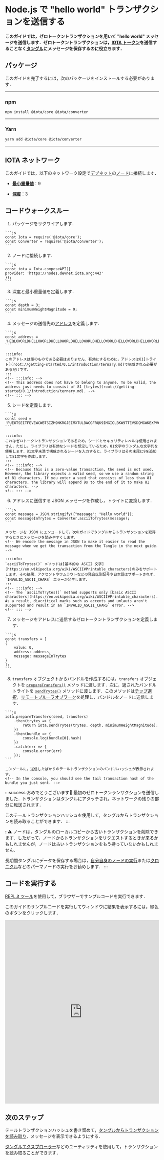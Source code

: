 # Node.js で "hello world" トランザクションを送信する
<!-- # Send a "hello world" transaction in Node.js -->

**このガイドでは，ゼロトークントランザクションを用いて "hello world" メッセージを送信します．ゼロトークントランザクションは，[IOTA トークン](root://getting-started/0.1/clients/token.md)を送信することなく[タングル](root://getting-started/0.1/network/the-tangle.md)にメッセージを保存するのに役立ちます．**
<!-- **In this guide, you send a "hello world" message in a zero-value transaction. These transactions are useful for storing messages on the [Tangle](root://getting-started/0.1/network/the-tangle.md) without having to send any [IOTA tokens](root://getting-started/0.1/clients/token.md).** -->

## パッケージ
<!-- ## Packages -->

このガイドを完了するには，次のパッケージをインストールする必要があります．
<!-- To complete this guide, you need to install the following packages: -->

--------------------
### npm
```bash
npm install @iota/core @iota/converter
```
---
### Yarn
```bash
yarn add @iota/core @iota/converter
```
--------------------

## IOTA ネットワーク
<!-- ## IOTA network -->

このガイドでは，以下のネットワーク設定で[デブネット](root://getting-started/0.1/network/iota-networks.md#devnet)の[ノード](root://getting-started/0.1/network/nodes.md)に接続します．
<!-- In this guide, we connect to a [node](root://getting-started/0.1/network/nodes.md) on the [Devnet](root://getting-started/0.1/network/iota-networks.md#devnet) with the following network settings: -->

- **[最小重量値](root://getting-started/0.1/network/minimum-weight-magnitude.md)**：9
<!-- - **[Minimum weight magnitude](root://getting-started/0.1/network/minimum-weight-magnitude.md)**: 9 -->

- **[深度](root://getting-started/0.1/transactions/depth.md)**：3
<!-- - **[Depth](root://getting-started/0.1/transactions/depth.md)**: 3 -->

## コードウォークスルー
<!-- ## Code walkthrough -->

1. パッケージをリクワイアします．
  <!-- 1. Require the packages -->

    ```js
    const Iota = require('@iota/core');
    const Converter = require('@iota/converter');
    ```

2. ノードに接続します．
  <!-- 2. Connect to a node -->

    ```js
    const iota = Iota.composeAPI({
    provider: 'https://nodes.devnet.iota.org:443'
    });
    ```

3. 深度と最小重量値を定義します．
  <!-- 3. Define the depth and the minimum weight magnitude -->

    ```js
    const depth = 3;
    const minimumWeightMagnitude = 9;
    ```

4. メッセージの送信先の[アドレス](root://getting-started/0.1/clients/addresses.md)を定義します．
  <!-- 4. Define an [address](root://getting-started/0.1/clients/addresses.md) to which you want to send a message -->

    ```js
    const address =
    'HEQLOWORLDHELLOWORLDHELLOWORLDHELLOWORLDHELLOWORLDHELLOWORLDHELLOWORLDHELLOWOR99D';
    ```

    :::info:
    このアドレスは誰のものである必要はありません．有効にするために，アドレスは81[トライト](root://getting-started/0.1/introduction/ternary.md)で構成される必要があるだけです．
    :::
    <!-- :::info: -->
    <!-- This address does not have to belong to anyone. To be valid, the address just needs to consist of 81 [trytes](root://getting-started/0.1/introduction/ternary.md). -->
    <!-- ::: -->

5. シードを定義します．
  <!-- 5. Define a seed -->

    ```js
    const seed =
    'PUEOTSEITFEVEWCWBTSIZM9NKRGJEIMXTULBACGFRQK9IMGICLBKW9TTEVSDQMGWKBXPVCBMMCXWMNPDX';
    ```

    :::info:
    これはゼロトークントランザクションであるため，シードとセキュリティレベルは使用されません．ただし，ライブラリは有効なシードを想定しているため，81文字のランダムな文字列を使用します．81文字未満で構成されるシードを入力すると，ライブラリはその末尾に9を追加して81文字を作成します．
    :::
    <!-- :::info: -->
    <!-- Because this is a zero-value transaction, the seed is not used. However, the library expects a valid seed, so we use a random string of 81 characters. If you enter a seed that consists of less than 81 characters, the library will append 9s to the end of it to make 81 characters. -->
    <!-- ::: -->

6. アドレスに送信する JSON メッセージを作成し，トライトに変換します．
  <!-- 6. Create a JSON message that you want to send to the address and convert it to trytes -->

    ```js
    const message = JSON.stringify({"message": "Hello world"});
    const messageInTrytes = Converter.asciiToTrytes(message);
    ```

    メッセージを JSON にエンコードして，次のガイドでタングルからトランザクションを取得するときにメッセージを読みやすくします．
    <!-- We encode the message in JSON to make it easier to read the message when we get the transaction from the Tangle in the next guide. -->

    :::info:
    `asciiToTrytes()` メソッドは[基本的な ASCII 文字](https://en.wikipedia.org/wiki/ASCII#Printable_characters)のみをサポートします．その結果，アクセントやウムラウトなどの発音区別記号や日本語はサポートされず，`INVALID_ASCII_CHARS` エラーが発生します．
    :::
    <!-- :::info: -->
    <!-- The `asciiToTrytes()` method supports only [basic ASCII characters](https://en.wikipedia.org/wiki/ASCII#Printable_characters). As a result, diacritical marks such as accents and umlauts aren't supported and result in an `INVALID_ASCII_CHARS` error. -->
    <!-- ::: -->

7. メッセージをアドレスに送信するゼロトークントランザクションを定義します．
  <!-- 7. Define a zero-value transaction that sends the message to the address -->

    ```js
    const transfers = [
    {
        value: 0,
        address: address,
        message: messageInTrytes
    }
    ];
    ```

8. `transfers` オブジェクトからバンドルを作成するには，`transfers` オブジェクトを [`prepareTransfers()`](https://github.com/iotaledger/iota.js/blob/next/api_reference.md#module_core.prepareTransfers) メソッドに渡します．次に，返されたバンドルトライトを [`sendTrytes()`](https://github.com/iotaledger/iota.js/blob/next/api_reference.md#module_core.sendTrytes) メソッドに渡します．このメソッドは[チップ選択](root://node-software/0.1/iri/concepts/tip-selection.md)，[リモートプルーフオブワーク](root://getting-started/0.1/transactions/proof-of-work.md)を処理し，バンドルをノードに送信します．
  <!-- 8. To create a bundle from your `transfers` object, pass it to the [`prepareTransfers()`](https://github.com/iotaledger/iota.js/blob/next/api_reference.md#module_core.prepareTransfers) method. Then, pass the returned bundle trytes to the [`sendTrytes()`](https://github.com/iotaledger/iota.js/blob/next/api_reference.md#module_core.sendTrytes) method, which handles [tip selection](root://node-software/0.1/iri/concepts/tip-selection.md), [remote proof of work](root://getting-started/0.1/transactions/proof-of-work.md), and sending the bundle to the node -->

    ```js
    iota.prepareTransfers(seed, transfers)
        .then(trytes => {
            return iota.sendTrytes(trytes, depth, minimumWeightMagnitude);
        })
        .then(bundle => {
            console.log(bundle[0].hash)
        })
        .catch(err => {
            console.error(err)
        });
    ```

    コンソールに，送信したばかりのテールトランザクションのバンドルハッシュが表示されます．
    <!-- In the console, you should see the tail transaction hash of the bundle you just sent. -->

:::success:おめでとうございます:tada:
最初のゼロトークンランザクションを送信しました．トランザクションはタングルにアタッチされ，ネットワークの残りの部分に転送されます．

このテールトランザクションハッシュを使用して，タングルからトランザクションを読み取ることができます．
:::
<!-- :::success:Congratulations :tada: -->
<!-- You've just sent your first zero-value transaction. Your transaction is attached to the Tangle, and will be forwarded to the rest of the network. -->

<!-- You can use this tail transaction hash to read the transaction from the Tangle. -->
<!-- ::: -->

:::warning:
ノードは，タングルのローカルコピーから古いトランザクションを削除できます．したがって，ノードからトランザクションをリクエストするときが来るかもしれませんが，ノードは古いトランザクションをもう持っていないかもしれません．

長期間タングルにデータを保存する場合は，[自分自身のノードの実行](root://node-software/0.1/iri/how-to-guides/quickstart.md)または[クロニクル](root://node-software/0.1/chronicle/introduction/overview.md)などのパーマノードの実行をお勧めします．
:::
<!-- :::warning: -->
<!-- Nodes can delete old transactions from their local copies of the Tangle. Therefore, a time may come where you request your transaction from a node, but the node doesn't have it anymore. -->

<!-- If you want to store data on the Tangle for extended periods of time, we recommend either [running your own node](root://node-software/0.1/iri/how-to-guides/quickstart.md) or running a permanode such as [Chronicle](root://node-software/0.1/chronicle/introduction/overview.md). -->
<!-- ::: -->

## コードを実行する
<!-- ## Run the code -->

[REPL.it ツール](https://repl.it)を使用して，ブラウザーでサンプルコードを実行できます．
<!-- We use the [REPL.it tool](https://repl.it) to allow you to run sample code in the browser. -->

このガイドのサンプルコードを実行してウィンドウに結果を表示するには，緑色のボタンをクリックします．
<!-- Click the green button to run the sample code in this guide and see the results in the window. -->

<iframe height="600px" width="100%" src="https://repl.it/@jake91/Send-a-hello-world-transaction?lite=true" scrolling="no" frameborder="no" allowtransparency="true" allowfullscreen="true" sandbox="allow-forms allow-pointer-lock allow-popups allow-same-origin allow-scripts allow-modals"></iframe>

## 次のステップ
<!-- ## Next steps -->

テールトランザクションハッシュを書き留めて，[タングルからトランザクションを読み取り](../js/read-transactions.md)，メッセージを表示できるようにする．
<!-- Make a note of the tail transaction hash so you can [read the transaction from the Tangle](../js/read-transactions.md) to see your message. -->

[タングルエクスプローラー](https://utils.iota.org)などのユーティリティを使用して，トランザクションを読み取ることができます．
<!-- You can also read your transaction, using a utility such as the [Tangle explorer](https://utils.iota.org). -->

